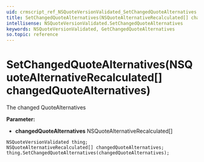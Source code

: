 ```yaml
---
uid: crmscript_ref_NSQuoteVersionValidated_SetChangedQuoteAlternatives
title: SetChangedQuoteAlternatives(NSQuoteAlternativeRecalculated[] changedQuoteAlternatives)
intellisense: NSQuoteVersionValidated.SetChangedQuoteAlternatives
keywords: NSQuoteVersionValidated, GetChangedQuoteAlternatives
so.topic: reference
---
```


# SetChangedQuoteAlternatives(NSQuoteAlternativeRecalculated[] changedQuoteAlternatives)

The changed QuoteAlternatives

**Parameter:** 
* **changedQuoteAlternatives** NSQuoteAlternativeRecalculated[]

```crmscript
NSQuoteVersionValidated thing;
NSQuoteAlternativeRecalculated[] changedQuoteAlternatives;
thing.SetChangedQuoteAlternatives(changedQuoteAlternatives);
```

